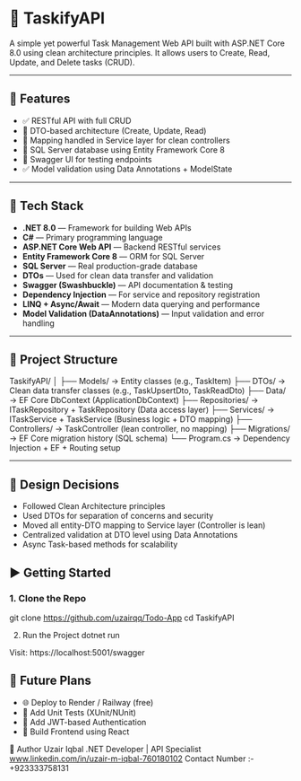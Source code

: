 # 📝 TaskifyAPI

A simple yet powerful Task Management Web API built with ASP.NET Core 8.0 using clean architecture principles. It allows users to Create, Read, Update, and Delete tasks (CRUD).

---

## 🚀 Features

- ✅ RESTful API with full CRUD
- 🔄 DTO-based architecture (Create, Update, Read)
- 🧠 Mapping handled in Service layer for clean controllers
- 💾 SQL Server database using Entity Framework Core 8
- 🧪 Swagger UI for testing endpoints
- ✅ Model validation using Data Annotations + ModelState

---

## 🧱 Tech Stack

- **.NET 8.0** — Framework for building Web APIs
- **C#** — Primary programming language
- **ASP.NET Core Web API** — Backend RESTful services
- **Entity Framework Core 8** — ORM for SQL Server
- **SQL Server** — Real production-grade database
- **DTOs** — Used for clean data transfer and validation
- **Swagger (Swashbuckle)** — API documentation & testing
- **Dependency Injection** — For service and repository registration
- **LINQ + Async/Await** — Modern data querying and performance
- **Model Validation (DataAnnotations)** — Input validation and error handling

---

## 📂 Project Structure

TaskifyAPI/
│
├── Models/ → Entity classes (e.g., TaskItem)
├── DTOs/ → Clean data transfer classes (e.g., TaskUpsertDto, TaskReadDto)
├── Data/ → EF Core DbContext (ApplicationDbContext)
├── Repositories/ → ITaskRepository + TaskRepository (Data access layer)
├── Services/ → ITaskService + TaskService (Business logic + DTO mapping)
├── Controllers/ → TaskController (lean controller, no mapping)
├── Migrations/ → EF Core migration history (SQL schema)
└── Program.cs → Dependency Injection + EF + Routing setup

---

## 📐 Design Decisions

- Followed Clean Architecture principles
- Used DTOs for separation of concerns and security
- Moved all entity-DTO mapping to Service layer (Controller is lean)
- Centralized validation at DTO level using Data Annotations
- Async Task-based methods for scalability

## ▶️ Getting Started

### 1. Clone the Repo

git clone https://github.com/uzairqq/Todo-App
cd TaskifyAPI

2. Run the Project
   dotnet run

Visit: https://localhost:5001/swagger

## 🧠 Future Plans

- 🌐 Deploy to Render / Railway (free)
- 🧪 Add Unit Tests (XUnit/NUnit)
- 🔐 Add JWT-based Authentication
- 🌱 Build Frontend using React

🤝 Author
Uzair Iqbal
.NET Developer | API Specialist
www.linkedin.com/in/uzair-m-iqbal-760180102
Contact Number :- +923333758131
